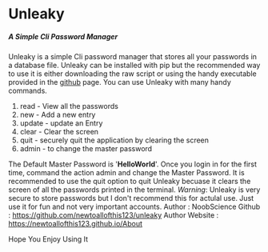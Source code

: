 # Unleaky

##### A Simple Cli Password Manager

Unleaky is a simple Cli password manager that stores all your passwords in a database file.
Unleaky can be installed with pip but the recommended way to use it is either downloading the raw script or using the handy executable provided in the [github](https://github.com/newtoallofthis123/unleaky) page.
You can use Unleaky with many handy commands.

1. read - View all the passwords
2. new - Add a new entry
3. update - update an Entry
4. clear - Clear the screen
5. quit - securely quit the application by clearing the screen
6. admin - to change the master password

The Default Master Password is '**HelloWorld**'. 
Once you login in for the first time, command the action admin and change the Master Password.
It is recommended to use the quit option to quit Unleaky becuase it clears the screen of all the passwords printed in the terminal.
*Warning*: Unleaky is very secure to store passwords but I don't recommend this for actulal use. 
Just use it for fun and not very important accounts.
Author : NoobScience
Github : https://github.com/newtoallofthis123/unleaky
Author Website : https://newtoallofthis123.github.io/About 

Hope You Enjoy Using It
